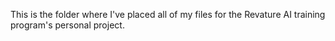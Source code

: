 This is the folder where I've placed all of my files for the Revature AI training program's personal project.
